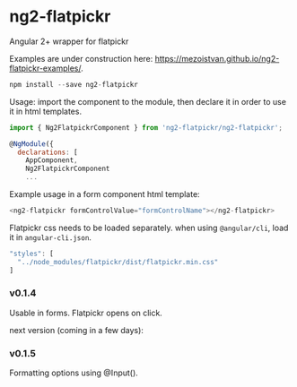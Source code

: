 # ng2-flatpickr
Angular 2+ wrapper for flatpickr

Examples are under construction here: https://mezoistvan.github.io/ng2-flatpickr-examples/.

```javascript
npm install --save ng2-flatpickr
```

Usage: import the component to the module, then declare it in order to use it in html templates.

```javascript
import { Ng2FlatpickrComponent } from 'ng2-flatpickr/ng2-flatpickr';

@NgModule({
  declarations: [
    AppComponent,
    Ng2FlatpickrComponent
    ...
```

Example usage in a form component html template:

```javascript
<ng2-flatpickr formControlValue="formControlName"></ng2-flatpickr>
```

Flatpickr css needs to be loaded separately. when using `@angular/cli`, load it in `angular-cli.json`.

```javascript
"styles": [
  "../node_modules/flatpickr/dist/flatpickr.min.css"
]
```

### v0.1.4
Usable in forms. Flatpickr opens on click.

next version (coming in a few days):

### v0.1.5
Formatting options using @Input().
